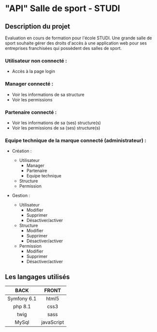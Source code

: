 # "API" Salle de sport - STUDI

## Description du projet

Evaluation en cours de formation pour l'école STUDI. Une grande salle de sport souhaite gérer des droits d'accès à une application web pour ses entreprises franchisées qui possèdent des salles de sport. 
### Utilisateur non connecté :
* Accès à la page login

### Manager connecté :
* Voir les informations de sa structure
* Voir les permissions 

### Partenaire connecté :
* Voir les informations de sa (ses) structure(s)
* Voir les permissions de sa (ses) structure(s)

### Equipe technique de la marque connecté (administrateur) :
* Création :
    * Utilisateur
        * Manager
        * Partenaire
        * Equipe technique
    * Structure
    * Permission

* Gestion : 
    * Utilisateur
        * Modifier
        * Supprimer
        * Désactiver/activer
    * Structure
        * Modifier
        * Supprimer
        * Désactiver/activer
    * Permission
        * Modifier
        * Supprimer
        * Désactiver/activer

## Les langages utilisés
| BACK | FRONT |
|:-:|:-:|
| Symfony 6.1 | html5 |
| php 8.1 | css3 |
| twig | sass |
| MySql | javaScript |
